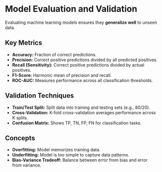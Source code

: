 # Model Evaluation and Validation

Evaluating machine learning models ensures they **generalize well** to unseen data.

## Key Metrics

- **Accuracy:** Fraction of correct predictions.
- **Precision:** Correct positive predictions divided by all predicted positives.
- **Recall (Sensitivity):** Correct positive predictions divided by actual positives.
- **F1-Score:** Harmonic mean of precision and recall.
- **ROC-AUC:** Measures performance across all classification thresholds.

## Validation Techniques
- **Train/Test Split:** Split data into training and testing sets (e.g., 80/20).
- **Cross-Validation:** K-fold cross-validation averages performance across K splits.
- **Confusion Matrix:** Shows TP, TN, FP, FN for classification tasks.

## Concepts
- **Overfitting:** Model memorizes training data.
- **Underfitting:** Model is too simple to capture data patterns.
- **Bias-Variance Tradeoff:** Balance between error from bias and error from variance.
